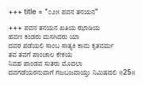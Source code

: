 +++
title = "೦೨೫ ಪವನ ತನಯನ"

+++
ಪವನ ತನಯನ ಖತಿಯ ಝಾಡಿಯ   
ಹವಣ ಕಂಡರು ಮಸಗಿದರು ಯಾ  
ದವರ ಪಡೆಯಲಿ ಸಾಂಬ ಸಾತ್ಯಕಿ ಕಾಮ ಕೃತವರ್ಮ  
ತವ ತವಗೆ ಪಾಂಚಾಲ ಕೇಕಯ   
ನಿವಹ ಪಾಂಡವ ಸುತರು ಮೊದಲಾ  
ದವಗಡೆಯರನುವಾಗೆ ಗಜಬಜವಾಯ್ತು ನಿಮಿಷದಲಿ   ॥25॥